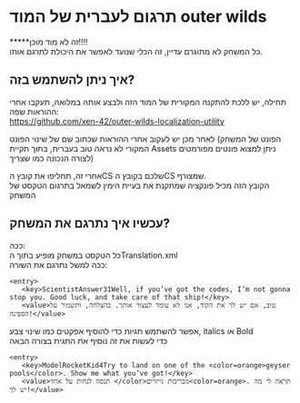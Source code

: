 # תרגום לעברית של המוד outer wilds
*****זה לא מוד מוכן!!!!\
כל המשחק לא מתוגרם עדיין, זה הכלי שנועד לאפשר את היכולת לתרגם אותו.

## איך ניתן להשתמש בזה?

תחילה, יש ללכת להתקנה המקורית של המוד הזה ולבצע אותה במלואה, תעקבו אחרי ההוראות שפה:\
https://github.com/xen-42/outer-wilds-localization-utility

לאחר מכן יש לעקוב אחרי ההוראות שכתוב שם של שינוי הפונט (הפונט של המשחק המקורי לא נראה טוב בעברית, בתוך תקיית Assets ניתן למצוא פונטים מפורמטים לצורה הנכונה כמו שצריך)


אחרי זה, תחליפו את קובץ הCS שלכם בקובץ הCS שמצורף.\
הקובץ הזה מכיל פונקציה שמתקנת את בעיית הימין לשמאל בתרגום הטקסט של המשחק

## עכשיו איך נתרגם את המשחק?
ככה:\
כל הטקסט במשחק מופיע בתוך הTranslation.xml\
ככה למשל נתרגם את השורה:
```
<entry>
   <key>ScientistAnswer31Well, if you’ve got the codes, I’m not gonna stop you. Good luck, and take care of that ship!</key>
   <value>טוב, אם יש לך את הקוד, אני לא עומד לעצור אותך. בהצלחה, ותשמור על הספינה!</value>
```

אפשר להשתמש תגיות כדי להוסיף אפקטים כמו שינוי צבע, italics או Bold\
כדי לעשות את זה נוסיף את התגית בצורה הבאה

```
<entry>
   <key>ModelRocketKid4Try to land on one of the <color=orange>geyser pools</color>. Show me what you’ve got!</key>
   <value>תנסה לנחות על אחד </color>מבריכות גייזרים<color=orange>. תראה לי מה יש לך!</value>
```




